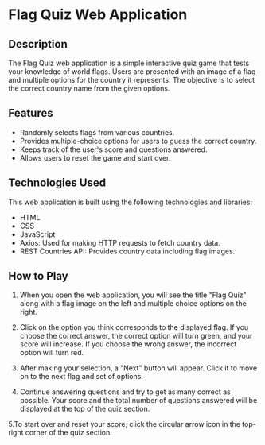 # Flag Quiz Web Application

## Description

The Flag Quiz web application is a simple interactive quiz game that tests your knowledge of world flags. Users are presented with an image of a flag and multiple options for the country it represents. The objective is to select the correct country name from the given options.

## Features

- Randomly selects flags from various countries.
- Provides multiple-choice options for users to guess the correct country.
- Keeps track of the user's score and questions answered.
- Allows users to reset the game and start over.

## Technologies Used

This web application is built using the following technologies and libraries:

- HTML
- CSS
- JavaScript
- Axios: Used for making HTTP requests to fetch country data.
- REST Countries API: Provides country data including flag images.

## How to Play

1. When you open the web application, you will see the title "Flag Quiz" along with a flag image on the left and multiple choice options on the right.

2. Click on the option you think corresponds to the displayed flag. If you choose the correct answer, the correct option will turn green, and your score will increase. If you choose the wrong answer, the incorrect option will turn red.

3. After making your selection, a "Next" button will appear. Click it to move on to the next flag and set of options.

4. Continue answering questions and try to get as many correct as possible. Your score and the total number of questions answered will be displayed at the top of the quiz section.

5.To start over and reset your score, click the circular arrow icon in the top-right corner of the quiz section.

